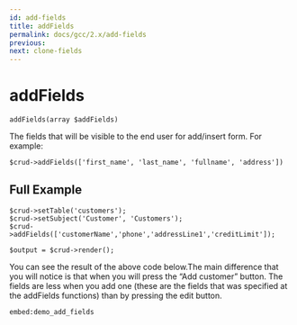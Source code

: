 ```yaml
---
id: add-fields
title: addFields
permalink: docs/gcc/2.x/add-fields
previous: 
next: clone-fields
---
```


# addFields

    addFields(array $addFields)

The fields that will be visible to the end user for add/insert form. For example:

    $crud->addFields(['first_name', 'last_name', 'fullname', 'address'])

## Full Example

    $crud->setTable('customers');
    $crud->setSubject('Customer', 'Customers');
    $crud->addFields(['customerName','phone','addressLine1','creditLimit']);
    
    $output = $crud->render();

You can see the result of the above code below.The main difference that you will notice is that when you will press the “Add customer” button. The fields are less when you add one (these are the fields that was specified at the addFields functions) than by pressing the edit button.

`embed:demo_add_fields`